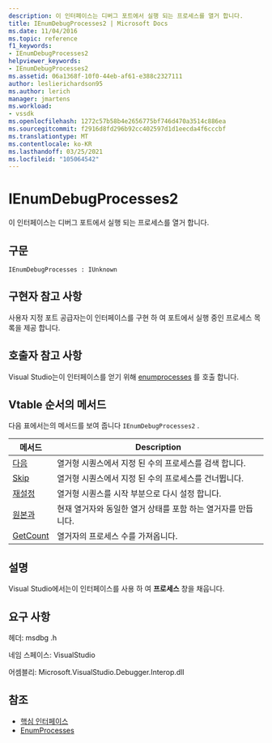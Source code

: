 ```yaml
---
description: 이 인터페이스는 디버그 포트에서 실행 되는 프로세스를 열거 합니다.
title: IEnumDebugProcesses2 | Microsoft Docs
ms.date: 11/04/2016
ms.topic: reference
f1_keywords:
- IEnumDebugProcesses2
helpviewer_keywords:
- IEnumDebugProcesses2
ms.assetid: 06a1368f-10f0-44eb-af61-e388c2327111
author: leslierichardson95
ms.author: lerich
manager: jmartens
ms.workload:
- vssdk
ms.openlocfilehash: 1272c57b58b4e2656775bf746d470a3514c886ea
ms.sourcegitcommit: f2916d8fd296b92cc402597d1d1eecda4f6cccbf
ms.translationtype: MT
ms.contentlocale: ko-KR
ms.lasthandoff: 03/25/2021
ms.locfileid: "105064542"
---
```

# <a name="ienumdebugprocesses2"></a>IEnumDebugProcesses2
이 인터페이스는 디버그 포트에서 실행 되는 프로세스를 열거 합니다.

## <a name="syntax"></a>구문

```
IEnumDebugProcesses : IUnknown
```

## <a name="notes-for-implementers"></a>구현자 참고 사항
 사용자 지정 포트 공급자는이 인터페이스를 구현 하 여 포트에서 실행 중인 프로세스 목록을 제공 합니다.

## <a name="notes-for-callers"></a>호출자 참고 사항
 Visual Studio는이 인터페이스를 얻기 위해 [enumprocesses](../../../extensibility/debugger/reference/idebugport2-enumprocesses.md) 를 호출 합니다.

## <a name="methods-in-vtable-order"></a>Vtable 순서의 메서드
 다음 표에서는의 메서드를 보여 줍니다 `IEnumDebugProcesses2` .

|메서드|Description|
|------------|-----------------|
|[다음](../../../extensibility/debugger/reference/ienumdebugprocesses2-next.md)|열거형 시퀀스에서 지정 된 수의 프로세스를 검색 합니다.|
|[Skip](../../../extensibility/debugger/reference/ienumdebugprocesses2-skip.md)|열거형 시퀀스에서 지정 된 수의 프로세스를 건너뜁니다.|
|[재설정](../../../extensibility/debugger/reference/ienumdebugprocesses2-reset.md)|열거형 시퀀스를 시작 부분으로 다시 설정 합니다.|
|[원본과](../../../extensibility/debugger/reference/ienumdebugprocesses2-clone.md)|현재 열거자와 동일한 열거 상태를 포함 하는 열거자를 만듭니다.|
|[GetCount](../../../extensibility/debugger/reference/ienumdebugprocesses2-getcount.md)|열거자의 프로세스 수를 가져옵니다.|

## <a name="remarks"></a>설명
 Visual Studio에서는이 인터페이스를 사용 하 여 **프로세스** 창을 채웁니다.

## <a name="requirements"></a>요구 사항
 헤더: msdbg .h

 네임 스페이스: VisualStudio

 어셈블리: Microsoft.VisualStudio.Debugger.Interop.dll

## <a name="see-also"></a>참조
- [핵심 인터페이스](../../../extensibility/debugger/reference/core-interfaces.md)
- [EnumProcesses](../../../extensibility/debugger/reference/idebugport2-enumprocesses.md)
